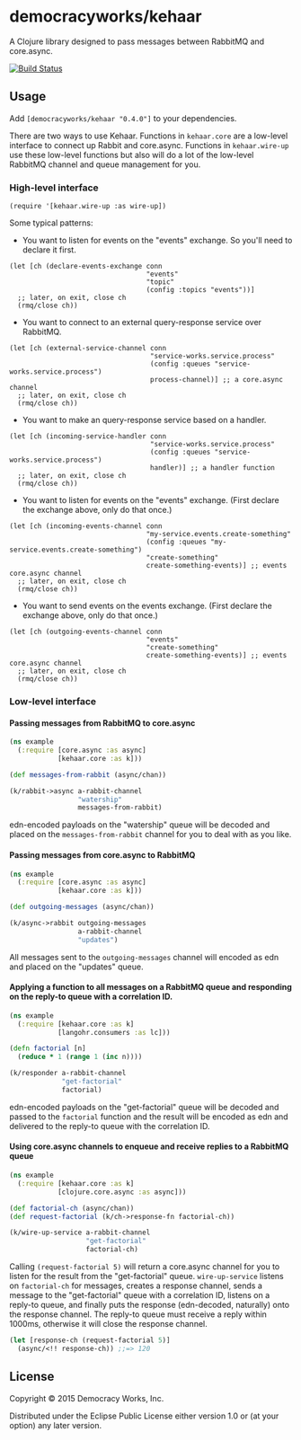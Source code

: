 # democracyworks/kehaar

A Clojure library designed to pass messages between RabbitMQ and core.async.

[![Build Status](https://travis-ci.org/democracyworks/kehaar.svg?branch=master)](https://travis-ci.org/democracyworks/kehaar)

## Usage

Add `[democracyworks/kehaar "0.4.0"]` to your dependencies.

There are two ways to use Kehaar. Functions in `kehaar.core` are a
low-level interface to connect up Rabbit and core.async. Functions in
`kehaar.wire-up` use these low-level functions but also will do a lot
of the low-level RabbitMQ channel and queue management for you.

### High-level interface

```
(require '[kehaar.wire-up :as wire-up])
```

Some typical patterns:

* You want to listen for events on the "events" exchange. So you'll
  need to declare it first.

```
(let [ch (declare-events-exchange conn
                                  "events"
                                  "topic"
                                  (config :topics "events"))]
  ;; later, on exit, close ch
  (rmq/close ch))
```

* You want to connect to an external query-response service over
  RabbitMQ.

```
(let [ch (external-service-channel conn
                                   "service-works.service.process"
                                   (config :queues "service-works.service.process")
                                   process-channel)] ;; a core.async channel
  ;; later, on exit, close ch
  (rmq/close ch))
```

* You want to make an query-response service based on a handler.

```
(let [ch (incoming-service-handler conn
                                   "service-works.service.process"
                                   (config :queues "service-works.service.process")
                                   handler)] ;; a handler function
  ;; later, on exit, close ch
  (rmq/close ch))
```

* You want to listen for events on the "events" exchange. (First
  declare the exchange above, only do that once.)

```
(let [ch (incoming-events-channel conn
                                  "my-service.events.create-something"
                                  (config :queues "my-service.events.create-something")
                                  "create-something"
                                  create-something-events)] ;; events core.async channel
  ;; later, on exit, close ch
  (rmq/close ch))
```

* You want to send events on the events exchange. (First declare the
  exchange above, only do that once.)

```
(let [ch (outgoing-events-channel conn
                                  "events"
                                  "create-something"
                                  create-something-events)] ;; events core.async channel
  ;; later, on exit, close ch
  (rmq/close ch))
```

### Low-level interface

#### Passing messages from RabbitMQ to core.async

```clojure
(ns example
  (:require [core.async :as async]
            [kehaar.core :as k]))

(def messages-from-rabbit (async/chan))

(k/rabbit->async a-rabbit-channel
                 "watership"
                 messages-from-rabbit)
```

edn-encoded payloads on the "watership" queue will be decoded and
placed on the `messages-from-rabbit` channel for you to deal with as
you like.

#### Passing messages from core.async to RabbitMQ

```clojure
(ns example
  (:require [core.async :as async]
            [kehaar.core :as k]))

(def outgoing-messages (async/chan))

(k/async->rabbit outgoing-messages
                 a-rabbit-channel
                 "updates")
```

All messages sent to the `outgoing-messages` channel will encoded as
edn and placed on the "updates" queue.

#### Applying a function to all messages on a RabbitMQ queue and responding on the reply-to queue with a correlation ID.

```clojure
(ns example
  (:require [kehaar.core :as k]
            [langohr.consumers :as lc]))

(defn factorial [n]
  (reduce * 1 (range 1 (inc n))))

(k/responder a-rabbit-channel
             "get-factorial"
             factorial)
```

edn-encoded payloads on the "get-factorial" queue will be decoded and
passed to the `factorial` function and the result will be encoded as
edn and delivered to the reply-to queue with the correlation ID.

#### Using core.async channels to enqueue and receive replies to a RabbitMQ queue

```clojure
(ns example
  (:require [kehaar.core :as k]
            [clojure.core.async :as async]))

(def factorial-ch (async/chan))
(def request-factorial (k/ch->response-fn factorial-ch))

(k/wire-up-service a-rabbit-channel
                   "get-factorial"
                   factorial-ch)
```

Calling `(request-factorial 5)` will return a core.async channel for
you to listen for the result from the "get-factorial"
queue. `wire-up-service` listens on `factorial-ch` for messages,
creates a response channel, sends a message to the "get-factorial"
queue with a correlation ID, listens on a reply-to queue, and finally
puts the response (edn-decoded, naturally) onto the response
channel. The reply-to queue must receive a reply within 1000ms,
otherwise it will close the response channel.

```clojure
(let [response-ch (request-factorial 5)]
  (async/<!! response-ch)) ;;=> 120
```

## License

Copyright © 2015 Democracy Works, Inc.

Distributed under the Eclipse Public License either version 1.0 or (at
your option) any later version.
